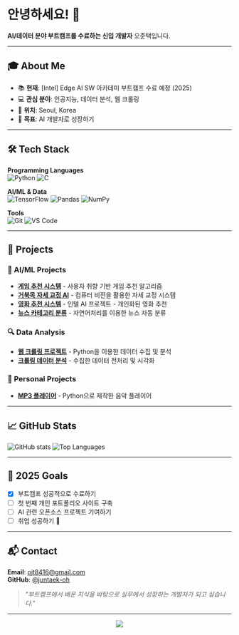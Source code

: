 # 안녕하세요! 👋 

**AI/데이터 분야 부트캠프를 수료하는 신입 개발자** 오준택입니다.

---

## 🎓 About Me

- 📚 **현재**: [Intel] Edge AI SW 아카데미 부트캠프 수료 예정 (2025)
- 💻 **관심 분야**: 인공지능, 데이터 분석, 웹 크롤링
- 📍 **위치**: Seoul, Korea
- 🎯 **목표**: AI 개발자로 성장하기

---

## 🛠️ Tech Stack

**Programming Languages**  
![Python](https://img.shields.io/badge/Python-3776AB?style=flat-square&logo=python&logoColor=white)
![C](https://img.shields.io/badge/C-A8B9CC?style=flat-square&logo=c&logoColor=white)

**AI/ML & Data**  
![TensorFlow](https://img.shields.io/badge/TensorFlow-FF6F00?style=flat-square&logo=tensorflow&logoColor=white)
![Pandas](https://img.shields.io/badge/Pandas-150458?style=flat-square&logo=pandas&logoColor=white)
![NumPy](https://img.shields.io/badge/NumPy-013243?style=flat-square&logo=numpy&logoColor=white)

**Tools**  
![Git](https://img.shields.io/badge/Git-F05032?style=flat-square&logo=git&logoColor=white)
![VS Code](https://img.shields.io/badge/VS%20Code-007ACC?style=flat-square&logo=visualstudiocode&logoColor=white)

---

## 📂 Projects

### 🤖 AI/ML Projects
- **[게임 추천 시스템](https://github.com/juntaek-oh/game_recommendation)** - 사용자 취향 기반 게임 추천 알고리즘
- **[거북목 자세 교정 AI](https://github.com/juntaek-oh/turtle_neck)** - 컴퓨터 비전을 활용한 자세 교정 시스템
- **[영화 추천 시스템](https://github.com/juntaek-oh/movie_for_you_intel_s4)** - 인텔 AI 프로젝트 - 개인화된 영화 추천
- **[뉴스 카테고리 분류](https://github.com/juntaek-oh/news_category_classfication)** - 자연어처리를 이용한 뉴스 자동 분류

### 🔍 Data Analysis
- **[웹 크롤링 프로젝트](https://github.com/juntaek-oh/Crawling_Project)** - Python을 이용한 데이터 수집 및 분석
- **[크롤링 데이터 분석](https://github.com/juntaek-oh/My_Crawling_data_Project)** - 수집한 데이터 전처리 및 시각화

### 🎵 Personal Projects
- **[MP3 플레이어](https://github.com/juntaek-oh/mp3_player)** - Python으로 제작한 음악 플레이어

---

## 📈 GitHub Stats

![GitHub stats](https://github-readme-stats.vercel.app/api?username=juntaek-oh&show_icons=true&theme=default&count_private=true)
![Top Languages](https://github-readme-stats.vercel.app/api/top-langs/?username=juntaek-oh&layout=compact&theme=default)

---

## 🎯 2025 Goals

- [x] 부트캠프 성공적으로 수료하기
- [ ] 첫 번째 개인 포트폴리오 사이트 구축
- [ ] AI 관련 오픈소스 프로젝트 기여하기
- [ ] 취업 성공하기 🚀

---

## 📬 Contact

**Email**: ojt8416@gmail.com  
**GitHub**: [@juntaek-oh](https://github.com/juntaek-oh)

> *"부트캠프에서 배운 지식을 바탕으로 실무에서 성장하는 개발자가 되고 싶습니다."*

---

<div align="center">
  <img src="https://komarev.com/ghpvc/?username=juntaek-oh&color=blue&style=flat" />
</div>
